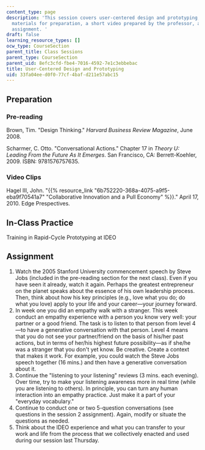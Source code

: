```yaml
---
content_type: page
description: 'This session covers user-centered design and prototyping, and includes
  materials for preparation, a short video prepared by the professor, and a reflection
  assignment. '
draft: false
learning_resource_types: []
ocw_type: CourseSection
parent_title: Class Sessions
parent_type: CourseSection
parent_uid: 8efc3cfd-fbe4-7016-4592-7e1c3ebbebac
title: User-Centered Design and Prototyping
uid: 33fa04ee-d0f0-77cf-4baf-d211e57abc15
---
```

## Preparation

### Pre-reading

Brown, Tim. "Design Thinking." *Harvard Business Review Magazine*, June 2008.

Scharmer, C. Otto. "Conversational Actions." Chapter 17 in *Theory U: Leading From the Future As It Emerges*. San Francisco, CA: Berrett-Koehler, 2009. ISBN: 9781576757635.

### Video Clips

Hagel III, John. "{{% resource_link "6b752220-368a-4075-a9f5-eba9f70541a7" "Collaborative Innovation and a Pull Economy" %}}." April 17, 2010. Edge Prespectives.

## In-Class Practice

Training in Rapid-Cycle Prototyping at IDEO

## Assignment

1. Watch the 2005 Stanford University commencement speech by Steve Jobs (included in the pre-reading section for the next class). Even if you have seen it already, watch it again. Perhaps the greatest entrepreneur on the planet speaks about the essence of his own leadership process. Then, think about how his key principles (e.g., love what you do; do what you love) apply to your life and your career—your journey forward.
2. In week one you did an empathy walk with a stranger. This week conduct an empathy experience with a person you know very well: your partner or a good friend. The task is to listen to that person from level 4—to have a generative conversation with that person. Level 4 means that you do not see your partner/friend on the basis of his/her past actions, but in terms of her/his highest future possibility—as if she/he was a stranger that you don't yet know. Be creative. Create a context that makes it work. For example, you could watch the Steve Jobs speech together (16 mins.) and then have a generative conversation about it.
3. Continue the "listening to your listening" reviews (3 mins. each evening). Over time, try to make your listening awareness more in real time (while you are listening to others). In principle, you can turn any human interaction into an empathy practice. Just make it a part of your "everyday vocabulary."
4. Continue to conduct one or two 5-question conversations (see questions in the session 2 assignment). Again, modify or situate the questions as needed.
5. Think about the IDEO experience and what you can transfer to your work and life from the process that we collectively enacted and used during our session last Thursday.